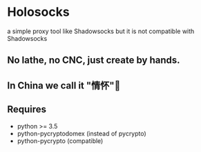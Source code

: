 # Holosocks
a simple proxy tool like Shadowsocks but it is not compatible with Shadowsocks

## No lathe, no CNC, just create by hands.

## In China we call it "情怀"🌚

## Requires
* python >= 3.5
* python-pycryptodomex (instead of pycrypto)
* python-pycrypto (compatible)
